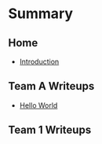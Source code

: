 # Summary

## Home

* [Introduction](README.md)

## Team A Writeups

* [Hello World](team-a-writeups/hello-world.md)

## Team 1 Writeups

